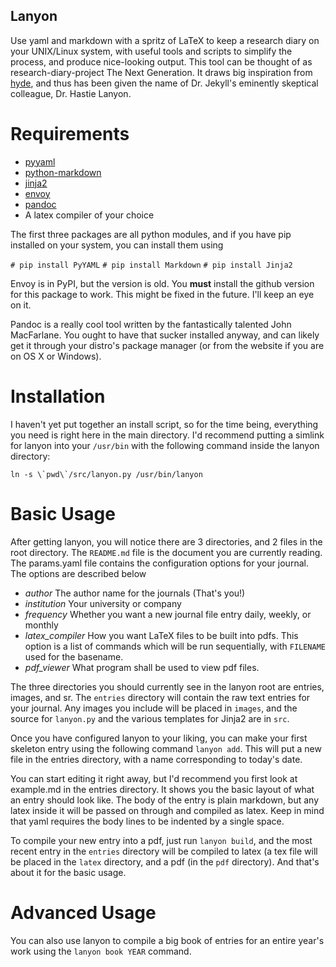 Lanyon
----------------------
Use yaml and markdown with a spritz of LaTeX to keep a research diary on your 
UNIX/Linux system, with useful tools and scripts to simplify the process, and 
produce nice-looking output.  This tool can be thought of as
research-diary-project The Next Generation.  It draws big inspiration from
[hyde](http://hyde.github.com), and thus has been given the name of Dr. Jekyll's
eminently skeptical colleague, Dr. Hastie Lanyon.

Requirements
======================
* [pyyaml](http://pyyaml.org/wiki/PyYAML)
* [python-markdown](http://freewisdom.org/projects/python-markdown/)
* [jinja2](http://jinja.pocoo.org/docs/)
* [envoy](https://github.com/kennethreitz/envoy)
* [pandoc](http://johnmacfarlane.net/pandoc/)
* A latex compiler of your choice

The first three packages are all python modules, and if you have pip installed
on your system, you can install them using

`# pip install PyYAML`
`# pip install Markdown`
`# pip install Jinja2`

Envoy is in PyPI, but the version is old.  You __must__ install the github
version for this package to work.  This might be fixed in the future.  I'll keep
an eye on it.

Pandoc is a really cool tool written by the fantastically talented John
MacFarlane.  You ought to have that sucker installed anyway, and can likely get
it through your distro's package manager (or from the website if you are on OS
X or Windows).

Installation
======================
I haven't yet put together an install script, so for the time being, everything
you need is right here in the main directory.  I'd recommend putting a simlink
for lanyon into your `/usr/bin` with the following command inside the lanyon
directory:

    ln -s \`pwd\`/src/lanyon.py /usr/bin/lanyon
	

Basic Usage
======================
After getting lanyon, you will notice there are 3 directories, and 2 files in
the root directory.  The `README.md` file is the document you are currently
reading.  The params.yaml file contains the configuration options for your
journal.  The options are described below

* _author_ The author name for the journals (That's you!)
* _institution_ Your university or company
* _frequency_ Whether you want a new journal file entry daily, weekly, or
  monthly
* _latex\_compiler_ How you want LaTeX files to be built into pdfs.  This option
  is a list of commands which will be run sequentially, with `FILENAME` used for
  the basename.
* _pdf\_viewer_ What program shall be used to view pdf files.

The three directories you should currently see in the lanyon root are entries,
images, and sr.  The `entries` directory will contain the raw text entries for
your journal. Any images you include will be placed in `images`, and the source
for `lanyon.py` and the various templates for Jinja2 are in `src`.

Once you have configured lanyon to your liking, you can make your first skeleton
entry using the following command `lanyon add`.  This will put a new file in the
entries directory, with a name corresponding to today's date.

You can start editing it right away, but I'd recommend you first look at
example.md in the entries directory.  It shows you the basic layout of what an
entry should look like.  The body of the entry is plain markdown, but any latex
inside it will be passed on through and compiled as latex.  Keep in mind that
yaml requires the body lines to be indented by a single space.

To compile your new entry into a pdf, just run `lanyon build`, and the most
recent entry in the `entries` directory will be compiled to latex (a tex file
will be placed in the `latex` directory, and a pdf (in the `pdf` directory).
And that's about it for the basic usage.

Advanced Usage
======================
You can also use lanyon to compile a big book of entries for an entire year's
work using the `lanyon book YEAR` command.
